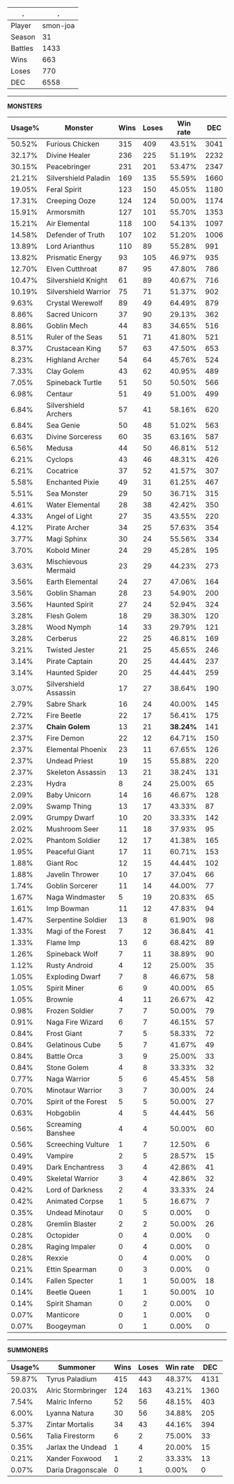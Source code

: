 .|.
|-|-
Player|smon-joa
Season|31
Battles|1433
Wins|663
Loses|770
DEC|6558

---
**MONSTERS**

Usage%|Monster|Wins|Loses|Win rate|DEC|
-|-|-|-|-|-|
50.52%|Furious Chicken|315|409|43.51%|3041|
32.17%|Divine Healer|236|225|51.19%|2232|
30.15%|Peacebringer|231|201|53.47%|2347|
21.21%|Silvershield Paladin|169|135|55.59%|1660|
19.05%|Feral Spirit|123|150|45.05%|1180|
17.31%|Creeping Ooze|124|124|50.00%|1174|
15.91%|Armorsmith|127|101|55.70%|1353|
15.21%|Air Elemental|118|100|54.13%|1097|
14.58%|Defender of Truth|107|102|51.20%|1006|
13.89%|Lord Arianthus|110|89|55.28%|991|
13.82%|Prismatic Energy|93|105|46.97%|935|
12.70%|Elven Cutthroat|87|95|47.80%|786|
10.47%|Silvershield Knight|61|89|40.67%|716|
10.19%|Silvershield Warrior|75|71|51.37%|902|
9.63%|Crystal Werewolf|89|49|64.49%|879|
8.86%|Sacred Unicorn|37|90|29.13%|362|
8.86%|Goblin Mech|44|83|34.65%|516|
8.51%|Ruler of the Seas|51|71|41.80%|521|
8.37%|Crustacean King|57|63|47.50%|653|
8.23%|Highland Archer|54|64|45.76%|524|
7.33%|Clay Golem|43|62|40.95%|489|
7.05%|Spineback Turtle|51|50|50.50%|566|
6.98%|Centaur|51|49|51.00%|499|
6.84%|Silvershield Archers|57|41|58.16%|620|
6.84%|Sea Genie|50|48|51.02%|563|
6.63%|Divine Sorceress|60|35|63.16%|587|
6.56%|Medusa|44|50|46.81%|512|
6.21%|Cyclops|43|46|48.31%|426|
6.21%|Cocatrice|37|52|41.57%|307|
5.58%|Enchanted Pixie|49|31|61.25%|467|
5.51%|Sea Monster|29|50|36.71%|315|
4.61%|Water Elemental|28|38|42.42%|350|
4.33%|Angel of Light|27|35|43.55%|220|
4.12%|Pirate Archer|34|25|57.63%|354|
3.77%|Magi Sphinx|30|24|55.56%|334|
3.70%|Kobold Miner|24|29|45.28%|195|
3.63%|Mischievous Mermaid|23|29|44.23%|273|
3.56%|Earth Elemental|24|27|47.06%|164|
3.56%|Goblin Shaman|28|23|54.90%|200|
3.56%|Haunted Spirit|27|24|52.94%|324|
3.28%|Flesh Golem|18|29|38.30%|120|
3.28%|Wood Nymph|14|33|29.79%|121|
3.28%|Cerberus|22|25|46.81%|169|
3.21%|Twisted Jester|21|25|45.65%|246|
3.14%|Pirate Captain|20|25|44.44%|237|
3.14%|Haunted Spider|20|25|44.44%|259|
3.07%|Silvershield Assassin|17|27|38.64%|190|
2.79%|Sabre Shark|16|24|40.00%|145|
2.72%|Fire Beetle|22|17|56.41%|175|
2.37%|**Chain Golem**|13|21|**38.24%**|141|
2.37%|Fire Demon|22|12|64.71%|150|
2.37%|Elemental Phoenix|23|11|67.65%|126|
2.37%|Undead Priest|19|15|55.88%|220|
2.37%|Skeleton Assassin|13|21|38.24%|131|
2.23%|Hydra|8|24|25.00%|65|
2.09%|Baby Unicorn|14|16|46.67%|128|
2.09%|Swamp Thing|13|17|43.33%|87|
2.09%|Grumpy Dwarf|10|20|33.33%|142|
2.02%|Mushroom Seer|11|18|37.93%|95|
2.02%|Phantom Soldier|12|17|41.38%|165|
1.95%|Peaceful Giant|17|11|60.71%|153|
1.88%|Giant Roc|12|15|44.44%|102|
1.88%|Javelin Thrower|10|17|37.04%|66|
1.74%|Goblin Sorcerer|11|14|44.00%|77|
1.67%|Naga Windmaster|5|19|20.83%|65|
1.61%|Imp Bowman|11|12|47.83%|94|
1.47%|Serpentine Soldier|13|8|61.90%|98|
1.33%|Magi of the Forest|7|12|36.84%|41|
1.33%|Flame Imp|13|6|68.42%|89|
1.26%|Spineback Wolf|7|11|38.89%|90|
1.12%|Rusty Android|4|12|25.00%|35|
1.05%|Exploding Dwarf|7|8|46.67%|58|
1.05%|Spirit Miner|6|9|40.00%|65|
1.05%|Brownie|4|11|26.67%|42|
0.98%|Frozen Soldier|7|7|50.00%|79|
0.91%|Naga Fire Wizard|6|7|46.15%|57|
0.84%|Frost Giant|7|5|58.33%|72|
0.84%|Gelatinous Cube|5|7|41.67%|49|
0.84%|Battle Orca|3|9|25.00%|33|
0.84%|Stone Golem|4|8|33.33%|32|
0.77%|Naga Warrior|5|6|45.45%|58|
0.70%|Minotaur Warrior|3|7|30.00%|24|
0.70%|Spirit of the Forest|5|5|50.00%|27|
0.63%|Hobgoblin|4|5|44.44%|56|
0.56%|Screaming Banshee|4|4|50.00%|60|
0.56%|Screeching Vulture|1|7|12.50%|6|
0.49%|Vampire|2|5|28.57%|15|
0.49%|Dark Enchantress|3|4|42.86%|41|
0.49%|Skeletal Warrior|3|4|42.86%|32|
0.42%|Lord of Darkness|2|4|33.33%|24|
0.42%|Animated Corpse|1|5|16.67%|7|
0.35%|Undead Minotaur|0|5|0.00%|0|
0.28%|Gremlin Blaster|2|2|50.00%|26|
0.28%|Octopider|0|4|0.00%|0|
0.28%|Raging Impaler|0|4|0.00%|0|
0.28%|Rexxie|0|4|0.00%|0|
0.21%|Ettin Spearman|0|3|0.00%|0|
0.14%|Fallen Specter|1|1|50.00%|18|
0.14%|Beetle Queen|1|1|50.00%|10|
0.14%|Spirit Shaman|0|2|0.00%|0|
0.07%|Manticore|0|1|0.00%|0|
0.07%|Boogeyman|0|1|0.00%|0|

---
**SUMMONERS**

Usage%|Summoner|Wins|Loses|Win rate|DEC|
-|-|-|-|-|-|
59.87%|Tyrus Paladium|415|443|48.37%|4131|
20.03%|Alric Stormbringer|124|163|43.21%|1360|
7.54%|Malric Inferno|52|56|48.15%|403|
6.00%|Lyanna Natura|30|56|34.88%|205|
5.37%|Zintar Mortalis|34|43|44.16%|394|
0.56%|Talia Firestorm|6|2|75.00%|33|
0.35%|Jarlax the Undead|1|4|20.00%|15|
0.21%|Xander Foxwood|1|2|33.33%|13|
0.07%|Daria Dragonscale|0|1|0.00%|0|
